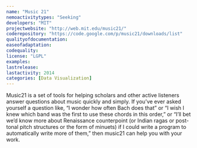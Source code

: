 ```yaml
---
name: "Music 21"
nemoactivitytypes: "Seeking"
developers: "MIT"
projectwebsite: "http://web.mit.edu/music21/"
coderepository: "https://code.google.com/p/music21/downloads/list"
qualityofdocumentation: 
easeofadaptation: 
codequality: 
license: "LGPL"
examples: 
lastrelease: 
lastactivity: 2014
categories: [Data Visualization]
---
```

Music21 is a set of tools for helping 
scholars and other active listeners answer questions about music quickly
 and simply.  If you’ve ever asked yourself a question like, “I wonder 
how often Bach does that” or “I wish I knew which band was the 
first to use these chords in this order,” or “I’ll bet we’d know more 
about Renaissance counterpoint (or Indian ragas or post-tonal pitch structures or the form of minuets) if I could write a program to automatically write more of them,” then music21 can help you with your work.
